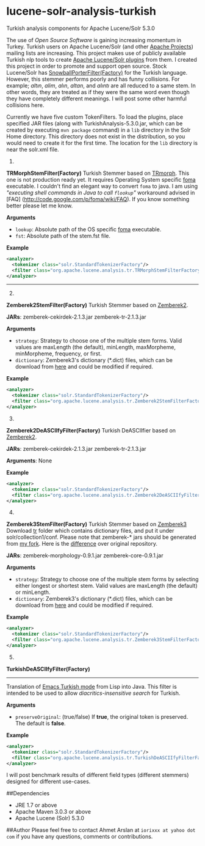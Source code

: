 lucene-solr-analysis-turkish
============================

Turkish analysis components for Apache Lucene/Solr 5.3.0

The use of *Open Source Software* is gaining increasing momentum in Turkey.
Turkish users on Apache Lucene/Solr (and other [Apache Projects](https://projects.apache.org/projects.html)) mailing lists are increasing.
This project makes use of publicly available Turkish nlp tools to create [Apache Lucene/Solr plugins](https://cwiki.apache.org/confluence/display/solr/Solr+Plugins) from them.
I created this project in order to promote and support open source.
Stock Lucene/Solr has [SnowballPorterFilter(Factory)](https://cwiki.apache.org/confluence/display/solr/Language+Analysis#LanguageAnalysis-Turkish) for the Turkish language.
However, this stemmer performs poorly and has funny collisions.
For example; *altın*, *alim*, *alın*, *altan*, and *alıntı* are all reduced to a same stem.
In other words, they are treated as if they were the same word even though they have completely different meanings.
I will post some other harmful collisions here.

Currently we have five custom TokenFilters.
To load the plugins, place specified JAR files (along with TurkishAnalysis-5.3.0.jar, which can be created by executing `mvn package` command) in a `lib` directory in the Solr Home directory.
This directory does not exist in the distribution, so you would need to create it for the first time. 
The location for the `lib` directory is near the solr.xml file.

1.
**TRMorphStemFilter(Factory)**
Turkish Stemmer based on [TRmorph](https://github.com/coltekin/TRmorph).
This one is not production ready yet.
It requires Operating System specific [foma](https://code.google.com/p/foma/) executable.
I couldn't find an elegant way to convert `foma` to java.
I am using *"executing shell commands in Java to call `flookup`"* workaround advised in [FAQ] (http://code.google.com/p/foma/wiki/FAQ).
If you know something better please let me know.

**Arguments**
  * `lookup`: Absolute path of the OS specific [foma](https://code.google.com/p/foma/) executable.
  * `fst`: Absolute path of the stem.fst file.

**Example**
``` xml
<analyzer>
  <tokenizer class="solr.StandardTokenizerFactory"/>
  <filter class="org.apache.lucene.analysis.tr.TRMorphStemFilterFactory" lookup="/Applications/foma/flookup" fst="/Volumes/datadisk/Desktop/TRmorph-master/stem.fst" />
</analyzer>
```
---
2.
**Zemberek2StemFilter(Factory)**
Turkish Stemmer based on [Zemberek2](https://code.google.com/p/zemberek/).

**JARs**: zemberek-cekirdek-2.1.3.jar zemberek-tr-2.1.3.jar

**Arguments**
  * `strategy`: Strategy to choose one of the multiple stem forms. Valid values are maxLength (the default), minLength, maxMorpheme, minMorpheme, frequency, or first.
  * `dictionary`: Zemberek3's dictionary (*.dict) files, which can be download from [here](https://github.com/ahmetaa/zemberek-nlp/tree/master/morphology/src/main/resources/tr) and could be modified if required.

**Example**
``` xml
<analyzer>
  <tokenizer class="solr.StandardTokenizerFactory"/>
  <filter class="org.apache.lucene.analysis.tr.Zemberek2StemFilterFactory" strategy="minMorpheme"/>
</analyzer>
```

3.
**Zemberek2DeASCIIfyFilter(Factory)**
Turkish DeASCIIfier based on [Zemberek2](https://code.google.com/p/zemberek/).

**JARs**: zemberek-cekirdek-2.1.3.jar zemberek-tr-2.1.3.jar

**Arguments**: None

**Example**

``` xml
<analyzer>
  <tokenizer class="solr.StandardTokenizerFactory"/>
  <filter class="org.apache.lucene.analysis.tr.Zemberek2DeASCIIfyFilterFactory"/>   
</analyzer>
```

4.
**Zemberek3StemFilter(Factory)**
Turkish Stemmer based on [Zemberek3](https://github.com/ahmetaa/zemberek-nlp)
Download [tr](https://github.com/iorixxx/zemberek-nlp/tree/master/morphology/src/main/resources/tr) folder which contains dictionary files, and put it under solr/collection1/conf.
Please note that zemberek-* jars should be generated from [my fork](https://github.com/iorixxx/zemberek-nlp/).
Here is the [difference](https://github.com/iorixxx/zemberek-nlp/commit/3926bcf3bc719da874e72089d854532cde37d42b) over original repository.

**JARs**: zemberek-morphology-0.9.1.jar zemberek-core-0.9.1.jar

**Arguments**
  * `strategy`: Strategy to choose one of the multiple stem forms by selecting either longest or shortest stem. Valid values are maxLength (the default) or minLength.
  * `dictionary`: Zemberek3's dictionary (*.dict) files, which can be download from [here](https://github.com/ahmetaa/zemberek-nlp/tree/master/morphology/src/main/resources/tr) and could be modified if required.

**Example**
``` xml
<analyzer>
  <tokenizer class="solr.StandardTokenizerFactory"/>
  <filter class="org.apache.lucene.analysis.tr.Zemberek3StemFilterFactory" strategy="maxLength" dictionary="tr/master-dictionary.dict,tr/secondary-dictionary.dict,tr/non-tdk.dict,tr/proper.dict"/>
</analyzer>
```

5.
**TurkishDeASCIIfyFilter(Factory)**
___
Translation of [Emacs Turkish mode](http://www.denizyuret.com/2006/11/emacs-turkish-mode.html) from Lisp into Java.
This filter is intended to be used to allow *diacritics-insensitive search* for Turkish.

**Arguments**
  * `preserveOriginal`: (true/false) If **true**, the original token is preserved. The default is **false**.

**Example**
``` xml
<analyzer>
  <tokenizer class="solr.StandardTokenizerFactory"/>
  <filter class="org.apache.lucene.analysis.tr.TurkishDeASCIIfyFilterFactory" preserveOriginal="false"/>
</analyzer>
 ```

I will post benchmark results of different field types (different stemmers) designed for different use-cases.

##Dependencies
* JRE 1.7 or above
* Apache Maven 3.0.3 or above
* Apache Lucene (Solr) 5.3.0

##Author
Please feel free to contact Ahmet Arslan at `iorixxx at yahoo dot com` if you have any questions, comments or contributions.
